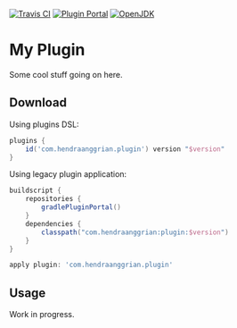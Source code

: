 [![Travis CI](https://img.shields.io/travis/com/hendraanggrian/plugin)](https://www.travis-ci.com/github/hendraanggrian/plugin/)
[![Plugin Portal](https://img.shields.io/maven-metadata/v?label=plugin-portal&metadataUrl=https%3A%2F%2Fplugins.gradle.org%2Fm2%2Fcom%2Fhendraanggrian%2Fplugin%2Fcom.hendraanggrian.plugin.gradle.plugin%2Fmaven-metadata.xml)](https://plugins.gradle.org/plugin/com.hendraanggrian.plugin/)
[![OpenJDK](https://img.shields.io/badge/jdk-1.8+-informational)](https://openjdk.java.net/projects/jdk8/)

# My Plugin

Some cool stuff going on here.

## Download

Using plugins DSL:

```gradle
plugins {
    id('com.hendraanggrian.plugin') version "$version"
}
```

Using legacy plugin application:

```gradle
buildscript {
    repositories {
        gradlePluginPortal()
    }
    dependencies {
        classpath("com.hendraanggrian:plugin:$version")
    }
}

apply plugin: 'com.hendraanggrian.plugin'
```

## Usage

Work in progress.
